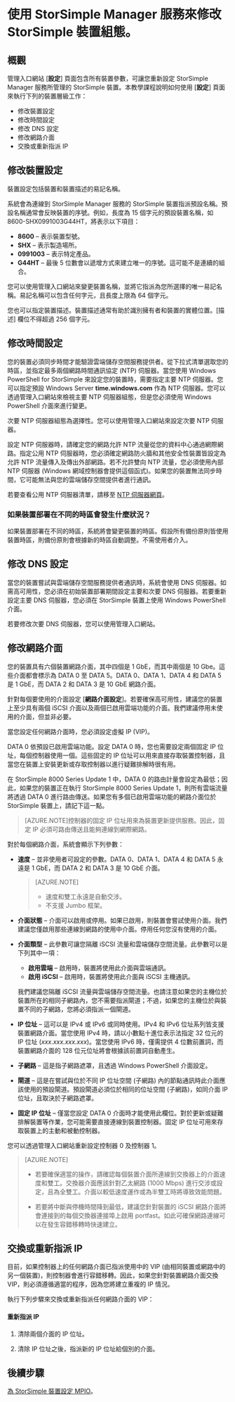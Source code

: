 <properties 
   pageTitle="使用 StorSimple Manager 服務來修改 StorSimple 裝置組態 | Microsoft Azure" 
   description="描述如何使用 StorSimple Manager 服務來重新設定已部署的 StorSimple 裝置。" 
   services="storsimple" 
   documentationCenter="NA" 
   authors="SharS" 
   manager="carolz" 
   editor=""/>

<tags
   ms.service="storsimple"
   ms.devlang="NA"
   ms.topic="article"
   ms.tgt_pltfrm="NA"
   ms.workload="TBD" 
   ms.date="07/20/2015"
   ms.author="v-sharos@microsoft.com"/>

# 使用 StorSimple Manager 服務來修改 StorSimple 裝置組態。

## 概觀 

管理入口網站 [**設定**] 頁面包含所有裝置參數，可讓您重新設定 StorSimple Manager 服務所管理的 StorSimple 裝置。本教學課程說明如何使用 [**設定**] 頁面來執行下列的裝置層級工作：

- 修改裝置設定 
- 修改時間設定 
- 修改 DNS 設定 
- 修改網路介面
- 交換或重新指派 IP

## 修改裝置設定

裝置設定包括裝置和裝置描述的易記名稱。

系統會為連線到 StorSimple Manager 服務的 StorSimple 裝置指派預設名稱。預設名稱通常會反映裝置的序號。例如，長度為 15 個字元的預設裝置名稱，如 8600-SHX0991003G44HT，將表示以下項目：

- **8600** – 表示裝置型號。
- **SHX** – 表示製造場所。
- **0991003** – 表示特定產品。
- **G44HT** – 最後 5 位數會以遞增方式來建立唯一的序號。這可能不是連續的組合。

您可以使用管理入口網站來變更裝置名稱，並將它指派為您所選擇的唯一易記名稱。易記名稱可以包含任何字元，且長度上限為 64 個字元。

您也可以指定裝置描述。裝置描述通常有助於識別擁有者和裝置的實體位置。[描述] 欄位不得超過 256 個字元。
 
## 修改時間設定

您的裝置必須同步時間才能驗證雲端儲存空間服務提供者。從下拉式清單選取您的時區，並指定最多兩個網路時間通訊協定 (NTP) 伺服器。當您使用 Windows PowerShell for StorSimple 來設定您的裝置時，需要指定主要 NTP 伺服器。您可以指定預設 Windows Server **time.windows.com** 作為 NTP 伺服器。您可以透過管理入口網站來檢視主要 NTP 伺服器組態，但是您必須使用 Windows PowerShell 介面來進行變更。

次要 NTP 伺服器組態為選擇性。您可以使用管理入口網站來設定次要 NTP 伺服器。

設定 NTP 伺服器時，請確定您的網路允許 NTP 流量從您的資料中心通過網際網路。指定公用 NTP 伺服器時，您必須確定網路防火牆和其他安全性裝置皆設定為允許 NTP 流量傳入及傳出外部網路。若不允許雙向 NTP 流量，您必須使用內部 NTP 伺服器 (Windows 網域控制器會提供這個函式)。如果您的裝置無法同步時間，它可能無法與您的雲端儲存空間提供者進行通訊。

若要查看公用 NTP 伺服器清單，請移至 [NTP 伺服器網頁](http://support.ntp.org/bin/view/Servers/WebHome)。

### 如果裝置部署在不同的時區會發生什麼狀況？

如果裝置部署在不同的時區，系統將會變更裝置的時區。假設所有備份原則皆使用裝置時區，則備份原則會根據新的時區自動調整。不需使用者介入。

## 修改 DNS 設定

當您的裝置嘗試與雲端儲存空間服務提供者通訊時，系統會使用 DNS 伺服器。如需高可用性，您必須在初始裝置部署期間設定主要和次要 DNS 伺服器。若要重新設定主要 DNS 伺服器，您必須在 StorSimple 裝置上使用 Windows PowerShell 介面。

若要修改次要 DNS 伺服器，您可以使用管理入口網站。

<!-- If a secondary DNS server is not configured, you will not be able to create volume containers or provision volumes on the device.-->

## 修改網路介面

您的裝置具有六個裝置網路介面，其中四個是 1 GbE，而其中兩個是 10 Gbe。這些介面都會標示為 DATA 0 至 DATA 5。DATA 0、DATA 1、DATA 4 和 DATA 5 是 1 GbE，而 DATA 2 和 DATA 3 是 10 GbE 網路介面。

針對每個要使用的介面設定 [**網路介面設定**]。若要確保高可用性，建議您的裝置上至少具有兩個 iSCSI 介面以及兩個已啟用雲端功能的介面。我們建議停用未使用的介面，但並非必要。

當您設定任何網路介面時，您必須設定虛擬 IP (VIP)。

DATA 0 依預設已啟用雲端功能。設定 DATA 0 時，您也需要設定兩個固定 IP 位址，每個控制器使用一個。這些固定的 IP 位址可以用來直接存取裝置控制器，且當您在裝置上安裝更新或存取控制器以進行疑難排解時很有用。

在 StorSimple 8000 Series Update 1 中，DATA 0 的路由計量會設定為最低；因此，如果您的裝置正在執行 StorSimple 8000 Series Update 1，則所有雲端流量將透過 DATA 0 進行路由傳送。如果您有多個已啟用雲端功能的網路介面位於 StorSimple 裝置上，請記下這一點。

>[AZURE.NOTE]控制器的固定 IP 位址用來為裝置更新提供服務。因此，固定 IP 必須可路由傳送且能夠連線到網際網路。

對於每個網路介面，系統會顯示下列參數：

- **速度** – 並非使用者可設定的參數。DATA 0、DATA 1、DATA 4 和 DATA 5 永遠是 1 GbE，而 DATA 2 和 DATA 3 是 10 GbE 介面。

     >[AZURE.NOTE]
     >
     >- 速度和雙工永遠是自動交涉。
     >- 不支援 Jumbo 框架。
 
- **介面狀態** – 介面可以啟用或停用。如果已啟用，則裝置會嘗試使用介面。我們建議您僅啟用那些連線到網路的使用中介面。停用任何您沒有使用的介面。

- **介面類型** – 此參數可讓您隔離 iSCSI 流量和雲端儲存空間流量。此參數可以是下列其中一項：

    - **啟用雲端** – 啟用時，裝置將使用此介面與雲端通訊。
    - **啟用 iSCSI** – 啟用時，裝置將使用此介面與 iSCSI 主機通訊。

    我們建議您隔離 iSCSI 流量與雲端儲存空間流量。也請注意如果您的主機位於裝置所在的相同子網路內，您不需要指派閘道；不過，如果您的主機位於與裝置不同的子網路，您將必須指派一個閘道。

- **IP 位址** – 這可以是 IPv4 或 IPv6 或同時使用。IPv4 和 IPv6 位址系列皆支援裝置網路介面。當您使用 IPv4 時，請以小數點十進位表示法指定 32 位元的 IP 位址 (*xxx.xxx.xxx.xxx*)。當您使用 IPv6 時，僅需提供 4 位數前置詞，而裝置網路介面的 128 位元位址將會根據該前置詞自動產生。

- **子網路** – 這是指子網路遮罩，且透過 Windows PowerShell 介面設定。

- **閘道** – 這是在嘗試與位於不同 IP 位址空間 (子網路) 內的節點通訊時此介面應該使用的預設閘道。預設閘道必須位於相同的位址空間 (子網路)，如同介面 IP 位址，且取決於子網路遮罩。

- **固定 IP 位址** – 僅當您設定 DATA 0 介面時才能使用此欄位。對於更新或疑難排解裝置等作業，您可能需要直接連線到裝置控制器。固定 IP 位址可用來存取裝置上的主動和被動控制器。

您可以透過管理入口網站重新設定控制器 0 及控制器 1。

>[AZURE.NOTE]
>
>- 若要確保適當的操作，請確認每個裝置介面所連線到交換器上的介面速度和雙工。交換器介面應該針對乙太網路 (1000 Mbps) 進行交涉或設定，且為全雙工。介面以較低速度運作或為半雙工時將導致效能問題。
>
>- 若要將中斷與停機時間降到最低，建議您針對裝置的 iSCSI 網路介面將會連接到的每個交換器連接埠上啟用 portfast。如此可確保網路連線可以在發生容錯移轉時快速建立。
 
## 交換或重新指派 IP

目前，如果控制器上的任何網路介面已指派使用中的 VIP (由相同裝置或網路中的另一個裝置)，則控制器會進行容錯移轉。因此，如果您針對裝置網路介面交換 VIP，則必須遵循適當的程序，因為您將建立重複的 IP 情況。

執行下列步驟來交換或重新指派任何網路介面的 VIP：

#### 重新指派 IP

1. 清除兩個介面的 IP 位址。

2. 清除 IP 位址之後，指派新的 IP 位址給個別的介面。

## 後續步驟

[為 StorSimple 裝置設定 MPIO](storsimple-configure-mpio-windows-server.md)。
 
     

<!----------HONumber=July15_HO4-->